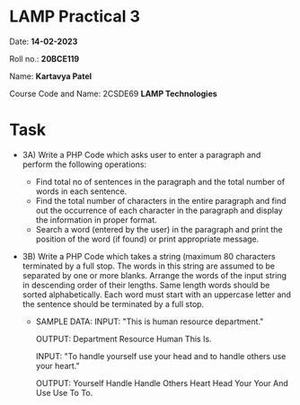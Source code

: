 # LAMP Practical 3

Date: **14-02-2023**

Roll no.: **20BCE119**

Name: **Kartavya Patel**

Course Code and Name: 2CSDE69 **LAMP Technologies**

# Task

-   3A) Write a PHP Code which asks user to enter a paragraph and perform the following operations:

    -   Find total no of sentences in the paragraph and the total number of words in each sentence.
    -   Find the total number of characters in the entire paragraph and find out the occurrence of each character in the paragraph and display the information in proper format.
    -   Search a word (entered by the user) in the paragraph and print the position of the word (if found) or print appropriate message.

-   3B) Write a PHP Code which takes a string (maximum 80 characters terminated by a full stop. The words in this string are assumed to be separated by one or more blanks.
    Arrange the words of the input string in descending order of their lengths. Same length words should be sorted alphabetically. Each word must start with an uppercase letter and the sentence should be terminated by a full stop.

    -   SAMPLE DATA:
        INPUT:
        "This is human resource department."

        OUTPUT:
        Department Resource Human This Is.

        INPUT:
        "To handle yourself use your head and to handle others use your heart."

        OUTPUT:
        Yourself Handle Handle Others Heart Head Your Your And Use Use To To.
